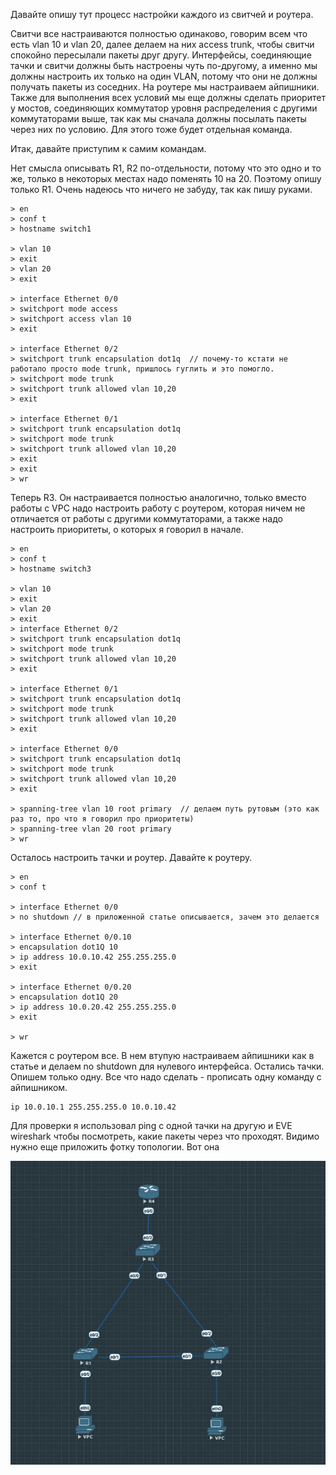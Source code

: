 Давайте опишу тут процесс настройки каждого из свитчей и роутера. 

Свитчи все настраиваются полностью одинаково, говорим всем что есть vlan 10 и vlan 20, далее делаем на них access trunk, чтобы свитчи спокойно пересылали пакеты друг другу. 
Интерфейсы, соединяющие тачки и свитчи должны быть настроены чуть по-другому, а именно мы должны настроить их только на один VLAN, потому что они не должны получать пакеты из соседних. 
На роутере мы настраиваем айпишники. Также для выполнения всех условий мы еще должны сделать приоритет у мостов, соединяющих коммутатор уровня распределения с другими коммутаторами выше, так как мы сначала должны посылать пакеты через них по условию. Для этого тоже будет отдельная команда. 

Итак, давайте приступим к самим командам. 

Нет смысла описывать R1, R2 по-отдельности, потому что это одно и то же, только в некоторых местах надо поменять 10 на 20. Поэтому опишу только R1. Очень надеюсь что ничего не забуду, так как пишу руками.

```
> en
> conf t
> hostname switch1

> vlan 10
> exit
> vlan 20
> exit

> interface Ethernet 0/0
> switchport mode access
> switchport access vlan 10
> exit

> interface Ethernet 0/2
> switchport trunk encapsulation dot1q  // почему-то кстати не работало просто mode trunk, пришлось гуглить и это помогло. 
> switchport mode trunk
> switchport trunk allowed vlan 10,20
> exit

> interface Ethernet 0/1
> switchport trunk encapsulation dot1q
> switchport mode trunk
> switchport trunk allowed vlan 10,20
> exit
> exit
> wr
```

Теперь R3. Он настраивается полностью аналогично, только вместо работы с VPC надо настроить работу с роутером, которая ничем не отличается от работы с другими коммутаторами, а также надо настроить приоритеты, о которых я говорил в начале. 

```
> en
> conf t
> hostname switch3

> vlan 10
> exit
> vlan 20
> exit
> interface Ethernet 0/2
> switchport trunk encapsulation dot1q
> switchport mode trunk
> switchport trunk allowed vlan 10,20
> exit

> interface Ethernet 0/1
> switchport trunk encapsulation dot1q
> switchport mode trunk
> switchport trunk allowed vlan 10,20
> exit

> interface Ethernet 0/0
> switchport trunk encapsulation dot1q
> switchport mode trunk
> switchport trunk allowed vlan 10,20
> exit

> spanning-tree vlan 10 root primary  // делаем путь рутовым (это как раз то, про что я говорил про приоритеты)
> spanning-tree vlan 20 root primary
> wr
```

Осталось настроить тачки и роутер. Давайте к роутеру.

```
> en
> conf t

> interface Ethernet 0/0
> no shutdown // в приложенной статье описывается, зачем это делается

> interface Ethernet 0/0.10
> encapsulation dot1Q 10
> ip address 10.0.10.42 255.255.255.0
> exit

> interface Ethernet 0/0.20
> encapsulation dot1Q 20
> ip address 10.0.20.42 255.255.255.0
> exit

> wr
```

Кажется с роутером все. В нем втупую настраиваем айпишники как в статье и делаем no shutdown для нулевого интерфейса.
Остались тачки. Опишем только одну. Все что надо сделать - прописать одну команду с айпишником. 

```
ip 10.0.10.1 255.255.255.0 10.0.10.42
```

Для проверки я использовал ping с одной тачки на другую и EVE wireshark чтобы посмотреть, какие пакеты через что проходят. Видимо нужно еще приложить фотку топологии. Вот она

![Screenshot](1.jpg)